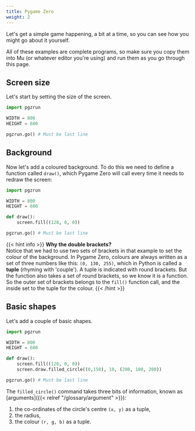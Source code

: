 ```yaml
---
title: Pygame Zero
weight: 2
---
```


Let's get a simple game happening, a bit at a time, so you can see how you might go about it yourself.

All of these examples are complete programs, so make sure you copy them into Mu (or whatever editor you're using)
and run them as you go through this page.

## Screen size
Let's start by setting the size of the screen.

```python {linenos=table}
import pgzrun

WIDTH = 800
HEIGHT = 600

pgzrun.go() # Must be last line
```

## Background
Now let's add a coloured background. To do this we need to define a function called `draw()`, which Pygame Zero will call every time it needs to redraw the screen:

```python {linenos=table,hl_lines=["6-8"]}
import pgzrun

WIDTH = 800
HEIGHT = 600

def draw():
    screen.fill((128, 0, 0))

pgzrun.go() # Must be last line
```

{{< hint info >}}
**Why the double brackets?**\
Notice that we had to use two sets of brackets in that example to set the colour of the background. In Pygame Zero, colours are always written as a set of three numbers like this: `(0, 130, 255)`, which in Python is called a **tuple** (rhyming with 'couple'). A tuple is indicated with round brackets. But the function also takes a set of round brackets, so we know it is a function. So the outer set of brackets belongs to the `fill()` function call, and the inside set to the tuple for the colour.
{{< /hint >}}

## Basic shapes

Let's add a couple of basic shapes.

```python {linenos=table,hl_lines=[8]}
import pgzrun

WIDTH = 800
HEIGHT = 600

def draw():
    screen.fill((128, 0, 0))
    screen.draw.filled_circle((0,150), 10, (200, 100, 200))

pgzrun.go() # Must be last line
```

The `filled_circle()` command takes three bits of information, known as [arguments]({{< relref "/glossary/argument" >}}):
1. the co-ordinates of the circle's centre `(x, y)` as a tuple,
2. the radius,
3. the colour `(r, g, b)` as a tuple.

